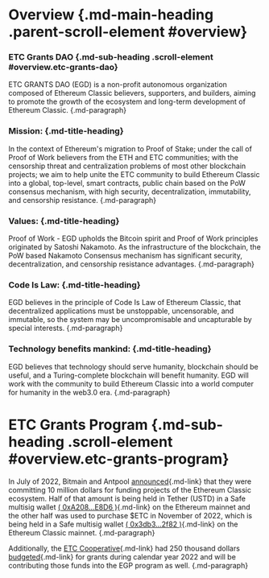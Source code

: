 # Overview {.md-main-heading .parent-scroll-element #overview}

### ETC Grants DAO {.md-sub-heading .scroll-element #overview.etc-grants-dao}

ETC GRANTS DAO (EGD) is a non-profit autonomous organization composed of Ethereum Classic believers, supporters, and builders, aiming to promote the growth of the ecosystem and long-term development of Ethereum Classic. {.md-paragraph}

### Mission: {.md-title-heading}

In the context of Ethereum's migration to Proof of Stake; under the call of Proof of Work believers from the ETH and ETC communities; with the censorship threat and centralization problems of most other blockchain projects; we aim to help unite the ETC community to build Ethereum Classic into a global, top-level, smart contracts, public chain based on the PoW consensus mechanism, with high security, decentralization, immutability, and censorship resistance. {.md-paragraph}

### Values: {.md-title-heading}

Proof of Work - EGD upholds the Bitcoin spirit and Proof of Work principles originated by Satoshi Nakamoto. As the infrastructure of the blockchain, the PoW based Nakamoto Consensus mechanism has significant security, decentralization, and censorship resistance advantages. {.md-paragraph}

### Code Is Law: {.md-title-heading}

EGD believes in the principle of Code Is Law of Ethereum Classic, that decentralized applications must be unstoppable, uncensorable, and immutable, so the system may be uncompromisable and uncapturable by special interests. {.md-paragraph}

### Technology benefits mankind: {.md-title-heading}

EGD believes that technology should serve humanity, blockchain should be useful, and a Turing-complete blockchain will benefit humanity. EGD will work with the community to build Ethereum Classic into a world computer for humanity in the web3.0 era. {.md-paragraph}

# ETC Grants Program {.md-sub-heading .scroll-element #overview.etc-grants-program}

In July of 2022, Bitmain and Antpool [announced](https://www.coindesk.com/business/2022/07/26/antpool-supports-ethereum-classic-ecosystem-with-10m-investment/){.md-link} that they were committing 10 million dollars for funding projects of the Ethereum Classic ecosystem. Half of that amount is being held in Tether (USTD) in a Safe multisig wallet [( 0xA208...E8D6 )](https://app.safe.global/eth:0xA208013A926718B43A6609e29691783833dcE8D6/balances){.md-link} on the Ethereum mainnet and the other half was used to purchase $ETC in November of 2022, which is being held in a Safe multisig wallet [( 0x3db3...2f82 )](https://multisig.etccooperative.org/app/ETC:0x3db3D728B8783656b83c3cB8eDc1481eC3c62f82/balances){.md-link} on the Ethereum Classic mainnet. {.md-paragraph}

Additionally, the [ETC Cooperative](https://etccooperative.org/){.md-link} had 250 thousand dollars [budgeted](https://etccooperative.org/posts/2022-04-12-2021-retrospective-2022-budget-roadmap){.md-link} for grants during calendar year 2022 and will be contributing those funds into the EGP program as well. {.md-paragraph}
